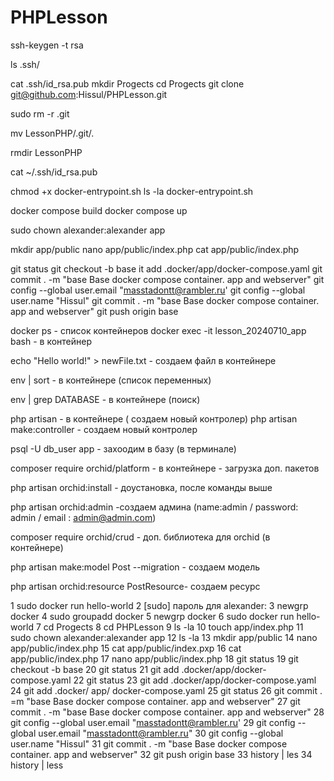 # PHPLesson


<!-- генерирует ssh ключ  -->
ssh-keygen -t rsa 
<!--  -->
ls .ssh/
<!--  -->
cat .ssh/id_rsa.pub
mkdir Progects
cd Progects
git clone git@github.com:Hissul/PHPLesson.git

<!-- удаление старого .git -->
sudo rm -r .git

<!-- перемещение нового .git в корневую папку  -->
mv LessonPHP/.git/.

<!-- удаление ненужной папки -->
rmdir LessonPHP

<!--  -->
cat ~/.ssh/id_rsa.pub


chmod +x docker-entrypoint.sh
ls -la docker-entrypoint.sh


docker compose build
docker compose up


sudo chown alexander:alexander app

mkdir app/public
nano app/public/index.php
cat app/public/index.php


git status
git checkout -b base
it add .docker/app/docker-compose.yaml
git commit . -m "base Base docker compose container. app and webserver"
git config --global user.email "masstadontt@rambler.ru'
git config --global user.name "Hissul"
git commit . -m "base Base docker compose container. app and webserver"
git push origin base


docker ps - список контейнеров
docker exec -it lesson_20240710_app bash - в контейнер


echo "Hello world!" >  newFile.txt - создаем файл в контейнере

env | sort - в контейнере (список переменных)

env | grep DATABASE - в контейнере (поиск)




php artisan  - в контейнере ( создаем новый контролер)
php artisan make:controller - создаем новый контролер




psql -U db_user app - захоодим в базу (в терминале)

composer require orchid/platform - в контейнере - загрузка доп. пакетов

php artisan orchid:install - доустановка, после команды выше

php artisan orchid:admin -создаем админа (name:admin / password: admin / email : admin@admin.com)

composer require orchid/crud - доп. библиотека для orchid (в контейнере)

php artisan make:model Post --migration - создаем модель

php artisan orchid:resource PostResource- создаем ресурс








1  sudo docker run hello-world
    2  [sudo] пароль для alexander: 
    3  newgrp docker
    4  sudo groupadd docker
    5  newgrp docker
    6  sudo docker run hello-world
    7  cd Progects
    8  cd PHPLesson
    9  ls -la
   10  touch app/index.php
   11  sudo chown alexander:alexander app
   12  ls -la
   13  mkdir app/public
   14  nano app/public/index.php
   15  cat app/public/index.pxp
   16  cat app/public/index.php
   17  nano app/public/index.php
   18  git status
   19  git checkout -b base
   20  git status
   21  git add .docker/app/docker-compose.yaml
   22  git status
23  git add .docker/app/docker-compose.yaml
   24  git add .docker/ app/ docker-compose.yaml
   25  git status
   26  git commit . =m "base Base docker compose container. app and webserver"
   27  git commit . -m "base Base docker compose container. app and webserver"
   28  git config --global user.email "masstadontt@rambler.ru'
   29  git config --global user.email "masstadontt@rambler.ru"
   30  git config --global user.name "Hissul"
   31  git commit . -m "base Base docker compose container. app and webserver"
   32  git push origin base
   33  history | les
   34  history | less

